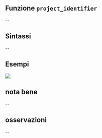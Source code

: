 ## Funzione `project_identifier`

--

## Sintassi

--

## Esempi

<img src="/img/variabili/project_identifier/project_identifier1.png">

## nota bene

--

## osservazioni

--